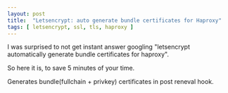 ```yaml
---
layout: post
title:  "Letsencrypt: auto generate bundle certificates for Haproxy"
tags: [ letsencrypt, ssl, tls, haproxy ]
---
```


I was surprised to not get instant answer googling "letsencrypt automatically generate bundle certificates for haproxy".

So here it is, to save 5 minutes of your time.

Generates bundle(fullchain + privkey) certificates in post reneval hook.

<script src="https://gist.github.com/selivan/a65b2c8dfe1a2563b50d822727fa7d0f.js"></script>
